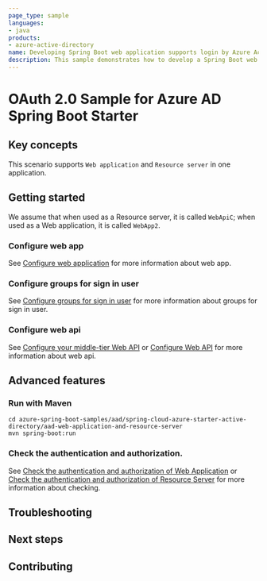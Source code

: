 ```yaml
---
page_type: sample
languages:
- java
products:
- azure-active-directory
name: Developing Spring Boot web application supports login by Azure Active Directory account and expose REST API
description: This sample demonstrates how to develop a Spring Boot web application supports login by Azure AD account and expose REST API at the same time.
---
```


# OAuth 2.0 Sample for Azure AD Spring Boot Starter

## Key concepts

This scenario supports `Web application` and `Resource server` in one application.

## Getting started

We assume that when used as a Resource server, it is called `WebApiC`; when used as a Web application, it is called `WebApp2`.

### Configure web app

See [Configure web application] for more information about web app.

### Configure groups for sign in user

See [Configure groups for sign in user] for more information about groups for sign in user.

### Configure web api

See [Configure your middle-tier Web API] or [Configure Web API] for more information about web api.

## Advanced features

### Run with Maven
```shell
cd azure-spring-boot-samples/aad/spring-cloud-azure-starter-active-directory/aad-web-application-and-resource-server
mvn spring-boot:run
```

### Check the authentication and authorization.

See [Check the authentication and authorization of Web Application] or [Check the authentication and authorization of Resource Server] for more information about checking.

## Troubleshooting
## Next steps
## Contributing

<!-- LINKS -->
[Web application and Resource server in one application]: https://github.com/Azure/azure-sdk-for-java/tree/3b84b480a4e0284916da8fe96d4027fdb7262dd1/sdk/spring/azure-spring-boot-starter-active-directory#web-application-and-resource-server-in-one-application
[Configure web application]: ../web-client-access-resource-server/aad-web-application/README.md#configure-web-app
[Configure groups for sign in user]: ../web-client-access-resource-server/aad-web-application/README.md#configure-groups-for-sign-in-user
[Configure your middle-tier Web API]: ../web-client-access-resource-server/aad-resource-server-obo#configure-your-middle-tier-web-api-a
[Configure Web API]: ../web-client-access-resource-server/aad-resource-server#configure-web-api
[Check the authentication and authorization of Web Application]: ../web-client-access-resource-server/aad-web-application/README.md#check-the-authentication-and-authorization
[Check the authentication and authorization of Resource Server]: ../web-client-access-resource-server/aad-resource-server/README.md#check-the-authentication-and-authorization
